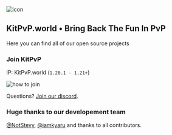   ![icon](https://avatars.githubusercontent.com/u/131176467?s=200&v=4)
  ## KitPvP.world • Bring Back The Fun In PvP

Here you can find all of our open source projects

### Join KitPvP
IP: KitPvP.world (`1.20.1 - 1.21+`)

![how to join](https://i.imgur.com/s08c6rh.gif)

Questions? [Join our discord](https://discord.gg/XbgNqX82eg).

### Huge thanks to our developement team
 [@NotStevy](https://github.com/notstevy), [@iamkyaru](https://github.com/iamkyaru) and thanks to all contributors.

